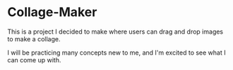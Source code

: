 # Collage-Maker

This is a project I decided to make where users can drag and drop images to make a collage.

I will be practicing many concepts new to me, and I'm excited to see what I can come up with.